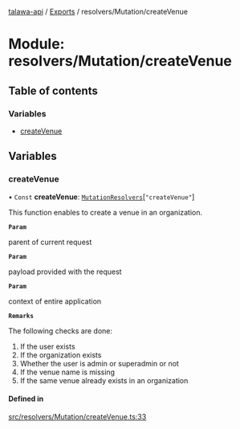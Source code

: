 [talawa-api](../README.md) / [Exports](../modules.md) / resolvers/Mutation/createVenue

# Module: resolvers/Mutation/createVenue

## Table of contents

### Variables

- [createVenue](resolvers_Mutation_createVenue.md#createvenue)

## Variables

### createVenue

• `Const` **createVenue**: [`MutationResolvers`](types_generatedGraphQLTypes.md#mutationresolvers)[``"createVenue"``]

This function enables to create a venue in an organization.

**`Param`**

parent of current request

**`Param`**

payload provided with the request

**`Param`**

context of entire application

**`Remarks`**

The following checks are done:
1. If the user exists
2. If the organization exists
3. Whether the user is admin or superadmin or not
4. If the venue name is missing
5. If the same venue already exists in an organization

#### Defined in

[src/resolvers/Mutation/createVenue.ts:33](https://github.com/PalisadoesFoundation/talawa-api/blob/636e51c/src/resolvers/Mutation/createVenue.ts#L33)
